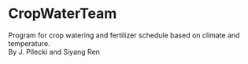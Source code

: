 # CropWaterTeam
Program for crop watering and fertilizer schedule based on climate and temperature.\
By J. Pilecki and Siyang Ren
